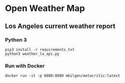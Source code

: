 # Open Weather Map 
## Los Angeles current weather report  



### Python 3

```
pip3 install -r requirements.txt
python3 weather_la_api.py
```

### Run with Docker

```
docker run -it -p 8080:8080 mbilgen/metacritic:latest
```


